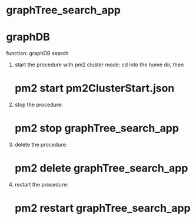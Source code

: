 # graphTree_search_app
# graphDB
function: graphDB search
1) start the procedure with pm2 cluster mode:
   cd into the home dir, then 
   # pm2 start pm2ClusterStart.json
2) stop the procedure:
   # pm2 stop graphTree_search_app
3) delete the procedure:
   # pm2 delete graphTree_search_app
4) restart the procedure:
   # pm2 restart graphTree_search_app

